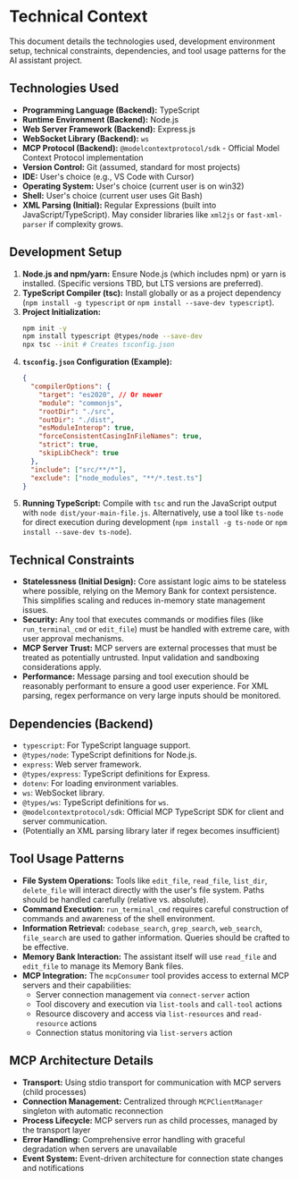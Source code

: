 # Technical Context

This document details the technologies used, development environment setup, technical constraints, dependencies, and tool usage patterns for the AI assistant project.

## Technologies Used

-   **Programming Language (Backend):** TypeScript
-   **Runtime Environment (Backend):** Node.js
-   **Web Server Framework (Backend):** Express.js
-   **WebSocket Library (Backend):** `ws`
-   **MCP Protocol (Backend):** `@modelcontextprotocol/sdk` - Official Model Context Protocol implementation
-   **Version Control:** Git (assumed, standard for most projects)
-   **IDE:** User's choice (e.g., VS Code with Cursor)
-   **Operating System:** User's choice (current user is on win32)
-   **Shell:** User's choice (current user uses Git Bash)
-   **XML Parsing (Initial):** Regular Expressions (built into JavaScript/TypeScript). May consider libraries like `xml2js` or `fast-xml-parser` if complexity grows.

## Development Setup

1.  **Node.js and npm/yarn:** Ensure Node.js (which includes npm) or yarn is installed. (Specific versions TBD, but LTS versions are preferred).
2.  **TypeScript Compiler (tsc):** Install globally or as a project dependency (`npm install -g typescript` or `npm install --save-dev typescript`).
3.  **Project Initialization:**
    ```bash
    npm init -y
    npm install typescript @types/node --save-dev
    npx tsc --init # Creates tsconfig.json
    ```
4.  **`tsconfig.json` Configuration (Example):**
    ```json
    {
      "compilerOptions": {
        "target": "es2020", // Or newer
        "module": "commonjs",
        "rootDir": "./src",
        "outDir": "./dist",
        "esModuleInterop": true,
        "forceConsistentCasingInFileNames": true,
        "strict": true,
        "skipLibCheck": true
      },
      "include": ["src/**/*"],
      "exclude": ["node_modules", "**/*.test.ts"]
    }
    ```
5.  **Running TypeScript:** Compile with `tsc` and run the JavaScript output with `node dist/your-main-file.js`. Alternatively, use a tool like `ts-node` for direct execution during development (`npm install -g ts-node` or `npm install --save-dev ts-node`).

## Technical Constraints

-   **Statelessness (Initial Design):** Core assistant logic aims to be stateless where possible, relying on the Memory Bank for context persistence. This simplifies scaling and reduces in-memory state management issues.
-   **Security:** Any tool that executes commands or modifies files (like `run_terminal_cmd` or `edit_file`) must be handled with extreme care, with user approval mechanisms.
-   **MCP Server Trust:** MCP servers are external processes that must be treated as potentially untrusted. Input validation and sandboxing considerations apply.
-   **Performance:** Message parsing and tool execution should be reasonably performant to ensure a good user experience. For XML parsing, regex performance on very large inputs should be monitored.

## Dependencies (Backend)

-   `typescript`: For TypeScript language support.
-   `@types/node`: TypeScript definitions for Node.js.
-   `express`: Web server framework.
-   `@types/express`: TypeScript definitions for Express.
-   `dotenv`: For loading environment variables.
-   `ws`: WebSocket library.
-   `@types/ws`: TypeScript definitions for `ws`.
-   `@modelcontextprotocol/sdk`: Official MCP TypeScript SDK for client and server communication.
-   (Potentially an XML parsing library later if regex becomes insufficient)

## Tool Usage Patterns

-   **File System Operations:** Tools like `edit_file`, `read_file`, `list_dir`, `delete_file` will interact directly with the user's file system. Paths should be handled carefully (relative vs. absolute).
-   **Command Execution:** `run_terminal_cmd` requires careful construction of commands and awareness of the shell environment.
-   **Information Retrieval:** `codebase_search`, `grep_search`, `web_search`, `file_search` are used to gather information. Queries should be crafted to be effective.
-   **Memory Bank Interaction:** The assistant itself will use `read_file` and `edit_file` to manage its Memory Bank files.
-   **MCP Integration:** The `mcpConsumer` tool provides access to external MCP servers and their capabilities:
    - Server connection management via `connect-server` action
    - Tool discovery and execution via `list-tools` and `call-tool` actions
    - Resource discovery and access via `list-resources` and `read-resource` actions
    - Connection status monitoring via `list-servers` action

## MCP Architecture Details

-   **Transport:** Using stdio transport for communication with MCP servers (child processes)
-   **Connection Management:** Centralized through `MCPClientManager` singleton with automatic reconnection
-   **Process Lifecycle:** MCP servers run as child processes, managed by the transport layer
-   **Error Handling:** Comprehensive error handling with graceful degradation when servers are unavailable
-   **Event System:** Event-driven architecture for connection state changes and notifications 